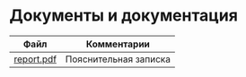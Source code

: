 # Документы и документация

| Файл                                             | Комментарии                                    |
| ------------------------------------------------ | ---------------------------------------------- |
| [report.pdf](report.pdf)                                 | Пояснительная записка                          |
